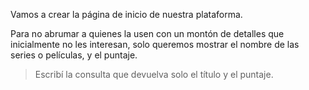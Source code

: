 Vamos a crear la página de inicio de nuestra plataforma.

Para no abrumar a quienes la usen con un montón de detalles que inicialmente no les interesan, solo queremos mostrar el nombre de las series o películas, y el puntaje.

> Escribí la consulta que devuelva solo el título y el puntaje.  

<div
  class='mu-erd'
  data-entities='{
    "series_peliculas": {
      "id_contenido": {
        "type": "Integer",
        "pk": true
      },
      "titulo": {
        "type": "Text"
      },
      "descripcion": {
        "type": "Text"
      },
      "creador": {
        "type": "Text"
      },
      "personajes": {
        "type": "Text"
      },
      "temporadas": {
        "type": "Integer"
      },
      "estreno": {
        "type": "Integer"
      },
      "puntaje": {
        "type": "Real"
      }
    }
  }'>
</div>